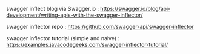 swagger inflect blog via Swagger.io : https://swagger.io/blog/api-development/writing-apis-with-the-swagger-inflector/

swagger inflector repo : https://github.com/swagger-api/swagger-inflector

swagger inflector tutorial (simple and naive) : https://examples.javacodegeeks.com/swagger-inflector-tutorial/
